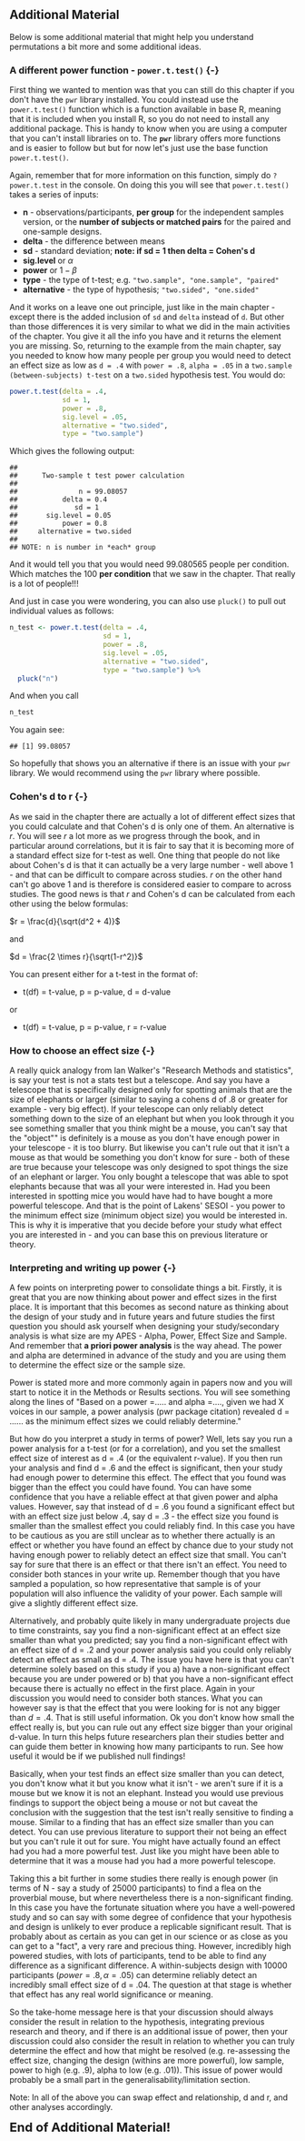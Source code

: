 
## Additional Material

Below is some additional material that might help you understand permutations a bit more and some additional ideas.

### A different power function - `power.t.test()` {-}

First thing we wanted to mention was that you can still do this chapter if you don't have the `pwr` library installed. You could instead use the `power.t.test()` function which is a function available in base R, meaning that it is included when you install R, so you do not need to install any additional package.  This is handy to know when you are using a computer that you can't install libraries on to. The **`pwr`** library offers more functions and is easier to follow but but for now let's just use the base function `power.t.test()`.

Again, remember that for more information on this function, simply do `?power.t.test` in the console. On doing this you will see that `power.t.test()` takes a series of inputs:

* **n** - observations/participants, **per group** for the independent samples version, or the **number of subjects or matched pairs** for the paired and one-sample designs.
* **delta** - the difference between means
* **sd** - standard deviation; **note: if sd = 1 then delta = Cohen's d**
* **sig.level** or $\alpha$
* **power** or $1-\beta$
* **type** - the type of t-test; e.g. `"two.sample", "one.sample", "paired"`
* **alternative** - the type of hypothesis; `"two.sided", "one.sided"`

And it works on a leave one out principle, just like in the main chapter - except there is the added inclusion of `sd` and `delta` instead of `d`. But other than those differences it is very similar to what we did in the main activities of the chapter. You give it all the info you have and it returns the element you are missing.  So, returning to the example from the main chapter, say you needed to know how many people per group you would need to detect an effect size as low as `d = .4` with `power = .8`, `alpha = .05` in a `two.sample (between-subjects) t-test` on a `two.sided` hypothesis test.  You would do:




```r
power.t.test(delta = .4,
             sd = 1,
             power = .8,
             sig.level = .05,
             alternative = "two.sided",
             type = "two.sample")
```

Which gives the following output:


```
## 
##      Two-sample t test power calculation 
## 
##               n = 99.08057
##           delta = 0.4
##              sd = 1
##       sig.level = 0.05
##           power = 0.8
##     alternative = two.sided
## 
## NOTE: n is number in *each* group
```

And it would tell you that you would need 99.080565 people per condition. Which matches the 100 **per condition** that we saw in the chapter. That really is a lot of people!!!

And just in case you were wondering, you can also use `pluck()` to pull out individual values as follows:


```r
n_test <- power.t.test(delta = .4, 
                       sd = 1,
                       power = .8,
                       sig.level = .05,
                       alternative = "two.sided",
                       type = "two.sample") %>% 
  pluck("n")
```

And when you call


```r
n_test
```

You again see:


```
## [1] 99.08057
```

So hopefully that shows you an alternative if there is an issue with your `pwr` library. We would recommend using the `pwr` library where possible.

### Cohen's d to r {-}

As we said in the chapter there are actually a lot of different effect sizes that you could calculate and that Cohen's d is only one of them. An alternative is $r$. You will see $r$ a lot more as we progress through the book, and in particular around correlations, but it is fair to say that it is becoming more of a standard effect size for t-test as well. One thing that people do not like about Cohen's d is that it can actually be a very large number - well above 1 - and that can be difficult to compare across studies. $r$ on the other hand can't go above 1 and is therefore is considered easier to compare to across studies. The good news is that $r$ and Cohen's d can be calculated from each other using the below formulas:

$r = \frac{d}{\sqrt(d^2 + 4)}$

and

$d = \frac{2 \times r}{\sqrt(1-r^2)}$

You can present either for a t-test in the format of:

* t(df) = t-value, p = p-value, d = d-value 

or 

* t(df) = t-value, p = p-value, r = r-value 

### How to choose an effect size {-}

A really quick analogy from Ian Walker's "Research Methods and statistics", is say your test is not a stats test but a telescope. And say you have a telescope that is specifically designed only for spotting animals that are the size of elephants or larger (similar to saying a cohens d of .8 or greater for example - very big effect). If your telescope can only reliably detect something down to the size of an elephant but when you look through it you see something smaller that you think might be a mouse, you can't say that the "object"" is definitely is a mouse as you don't have enough power in your telescope - it is too blurry. But likewise you can't rule out that it isn't a mouse as that would be something you don't know for sure  - both of these are true because your telescope was only designed to spot things the size of an elephant or larger. You only bought a telescope that was able to spot elephants because that was all your were interested in. Had you been interested in spotting mice you would have had to have bought a more powerful telescope. And that is the point of Lakens' SESOI - you power to the minimum effect size (minimum object size) you would be interested in. This is why it is imperative that you decide before your study what effect you are interested in - and you can base this on previous literature or theory.

### Interpreting and writing up power {-}

A few points on interpreting power to consolidate things a bit.  Firstly, it is great that you are now thinking about power and effect sizes in the first place. It is important that this becomes as second nature as thinking about the design of your study and in future years and future studies the first question you should ask yourself when designing your study/secondary analysis is what size are my APES - Alpha, Power, Effect Size and Sample. And remember that **a priori power analysis** is the way ahead. The power and alpha are determined in advance of the study and you are using them to determine the effect size or the sample size.

Power is stated more and more commonly again in papers now and you will start to notice it in the Methods or Results sections. You will see something along the lines of "Based on a power =..... and alpha =...., given we had X voices in our sample, a power analysis (pwr package citation) revealed d = ...... as the minimum effect sizes we could reliably determine."

But how do you interpret a study in terms of power? Well, lets say you run a power analysis for a t-test (or for a correlation), and you set the smallest effect size of interest as d = .4 (or the equivalent r-value).  If you then run your analysis and find d = .6 and the effect is significant, then your study had enough power to determine this effect. The effect that you found was bigger than the effect you could have found. You can have some confidence that you have a reliable effect at that given power and alpha values. However, say that instead of d = .6 you found a significant effect but with an effect size just below .4, say d = .3 - the effect size you found is smaller than the smallest effect you could reliably find. In this case you have to be cautious as you are still unclear as to whether there actually is an effect or whether you have found an effect by chance due to your study not having enough power to reliably detect an effect size that small. You can't say for sure that there is an effect or that there isn't an effect.  You need to consider both stances in your write up. Remember though that you have sampled a population, so how representative that sample is of your population will also influence the validity of your power. Each sample will give a slightly different effect size.

Alternatively, and probably quite likely in many undergraduate projects due to time constraints, say you find a non-significant effect at an effect size smaller than what you predicted; say you find a non-significant effect with an effect size of d = .2 and your power analysis said you could only reliably detect an effect as small as d = .4. The issue you have here is that you can't determine solely based on this study if you a) have a non-significant effect because you are under powered or b) that you have a non-significant effect because there is actually no effect in the first place.  Again in your discussion you would need to consider both stances. What you can however say is that the effect that you were looking for is not any bigger than $d = .4$. That is still useful information. Ok you don't know how small the effect really is, but you can rule out any effect size bigger than your original d-value. In turn this helps future researchers plan their studies better and can guide them better in knowing how many participants to run. See how useful it would be if we published null findings!

Basically, when your test finds an effect size smaller than you can detect, you don't know what it but you know what it isn't - we aren't sure if it is a mouse but we know it is not an elephant. Instead you would use previous findings to support the object being a mouse or not but caveat the conclusion with the suggestion that the test isn't really sensitive to finding a mouse. Similar to a finding that has an effect size smaller than you can detect. You can use previous literature to support their not being an effect but you can't rule it out for sure. You might have actually found an effect had you had a more powerful test. Just like you might have been able to determine that it was a mouse had you had a more powerful telescope.

Taking this a bit further in some studies there really is enough power (in terms of N - say a study of 25000 participants) to find a flea on the proverbial mouse, but where nevertheless there is a non-significant finding. In this case you have the fortunate situation where you have a well-powered study and so can say with some degree of confidence that your hypothesis and design is unlikely to ever produce a replicable significant result.  That is probably about as certain as you can get in our science or as close as you can get to a "fact", a very rare and precious thing. 
However, incredibly high powered studies, with lots of participants, tend to be able to find any difference as a significant difference. A within-subjects design with 10000 participants ($power = .8, \alpha = .05$) can determine reliably detect an incredibly small effect size of d = .04. The question at that stage is whether that effect has any real world significance or meaning.

So the take-home message here is that your discussion should always consider the result in relation to the hypothesis, integrating previous research and theory, and if there is an additional issue of power, then your discussion could also consider the result in relation to whether you can truly determine the effect and how that might be resolved (e.g. re-assessing the effect size, changing the design (withins are more powerful), low sample, power to high (e.g. .9), alpha to low (e.g. .01)). This issue of power would probably be a small part in the generalisability/limitation section.

Note: In all of the above you can swap effect and relationship, d and r, and other analyses accordingly.

<span style="font-size: 22px; font-weight: bold; color: var(--purple);">End of Additional Material!</span>
